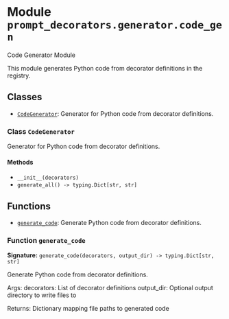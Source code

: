 # Module `prompt_decorators.generator.code_gen`

Code Generator Module

This module generates Python code from decorator definitions in the registry.

## Classes

- [`CodeGenerator`](#class-codegenerator): Generator for Python code from decorator definitions.

### Class `CodeGenerator`

Generator for Python code from decorator definitions.

#### Methods

- `__init__(decorators)`
- `generate_all() -> typing.Dict[str, str]`

## Functions

- [`generate_code`](#function-generate_code): Generate Python code from decorator definitions.

### Function `generate_code`

**Signature:** `generate_code(decorators, output_dir) -> typing.Dict[str, str]`

Generate Python code from decorator definitions.

Args:
    decorators: List of decorator definitions
    output_dir: Optional output directory to write files to

Returns:
    Dictionary mapping file paths to generated code
